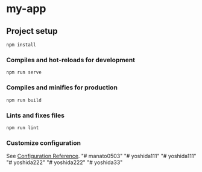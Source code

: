 # my-app

## Project setup
```
npm install
```

### Compiles and hot-reloads for development
```
npm run serve
```

### Compiles and minifies for production
```
npm run build
```

### Lints and fixes files
```
npm run lint
```

### Customize configuration
See [Configuration Reference](https://cli.vuejs.org/config/).
"# manato0503" 
"# yoshida111" 
"# yoshida111" 
"# yoshida222" 
"# yoshida222" 
"# yoshida33" 
